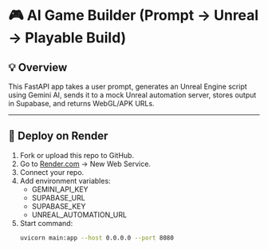 # 🎮 AI Game Builder (Prompt → Unreal → Playable Build)

## 💡 Overview
This FastAPI app takes a user prompt, generates an Unreal Engine script using Gemini AI, sends it to a mock Unreal automation server, stores output in Supabase, and returns WebGL/APK URLs.

---

## 🚀 Deploy on Render
1. Fork or upload this repo to GitHub.
2. Go to [Render.com](https://render.com) → New Web Service.
3. Connect your repo.
4. Add environment variables:
   - GEMINI_API_KEY
   - SUPABASE_URL
   - SUPABASE_KEY
   - UNREAL_AUTOMATION_URL
5. Start command:
   ```bash
   uvicorn main:app --host 0.0.0.0 --port 8080

